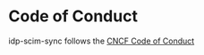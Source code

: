 # Code of Conduct

idp-scim-sync follows the [CNCF Code of Conduct](https://github.com/cncf/foundation/blob/master/code-of-conduct.md)
